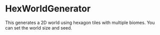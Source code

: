 # HexWorldGenerator

This generates a 2D world using hexagon tiles with multiple biomes. You can set the world size and seed.
